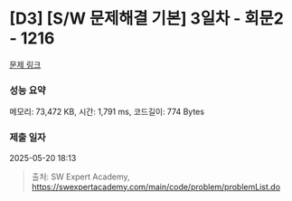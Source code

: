# [D3] [S/W 문제해결 기본] 3일차 - 회문2 - 1216 

[문제 링크](https://swexpertacademy.com/main/code/problem/problemDetail.do?contestProbId=AV14Rq5aABUCFAYi) 

### 성능 요약

메모리: 73,472 KB, 시간: 1,791 ms, 코드길이: 774 Bytes

### 제출 일자

2025-05-20 18:13



> 출처: SW Expert Academy, https://swexpertacademy.com/main/code/problem/problemList.do
